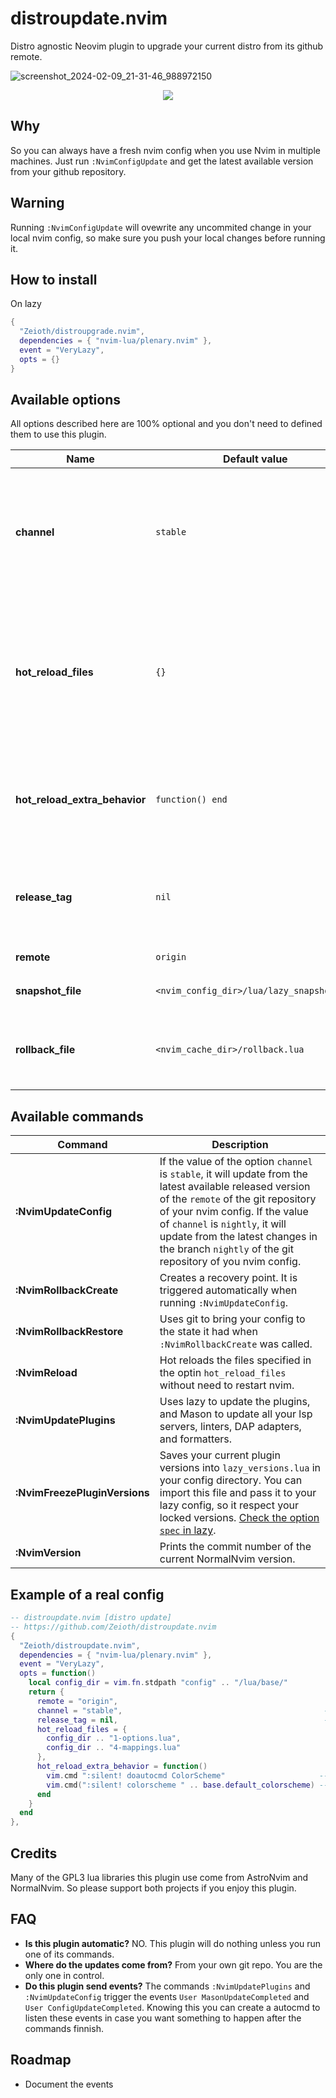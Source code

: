 # distroupdate.nvim
Distro agnostic Neovim plugin to upgrade your current distro from its github remote.

![screenshot_2024-02-09_21-31-46_988972150](https://github.com/Zeioth/distroupdate.nvim/assets/3357792/69bacfe7-ffb7-4f59-91f8-a41bbe2f7ed3)

<div align="center">
  <a href="https://discord.gg/ymcMaSnq7d" rel="nofollow">
      <img src="https://img.shields.io/discord/1121138836525813760?color=azure&labelColor=6DC2A4&logo=discord&logoColor=black&label=Join the discord server&style=for-the-badge" data-canonical-src="https://img.shields.io/discord/1121138836525813760">
    </a>
</div>

## Why
So you can always have a fresh nvim config when you use Nvim in multiple machines. Just run `:NvimConfigUpdate` and get the latest available version from your github repository.

## Warning
Running `:NvimConfigUpdate` will ovewrite any uncommited change in your local nvim config, so make sure you push your local changes before running it.

## How to install
On lazy

```lua
{
  "Zeioth/distroupgrade.nvim",
  dependencies = { "nvim-lua/plenary.nvim" },
  event = "VeryLazy",
  opts = {}
}
```

## Available options
All options described here are 100% optional and you don't need to defined them to use this plugin.

|  Name               | Default value |Description                             |
|---------------------|---------------|----------------------------------------|
| **channel** | `stable` | Channel used by the command `:NvimUpdateConfig`. `stable` will update the distro from the latest available released version of your github repository. `nightly` will update the distro from the main branch of your github repository.
| **hot_reload_files** | `{}` | The files included, will be hot reloaded every time you write them. This way you can see the changes in your config reflected without having to restart nvim. For example: `{ my_nvim_opts_file, my_nvim_mappings_file}`. Be aware this feature is experimental, and might not work in all cases yet. |
| **hot_reload_extra_behavior** | `function() end` | (optional) Extra things to do after the files defined in the option `hot_reload_files` are reloaded. For example: This can be handy if you want to re-apply your theme. |
| **release_tag** | `nil` |  If this option is specified, the option `channel` will be ignored, and the updater will download the release you specify. The format must be semantic versioning, like: `"v1.0"`. |
| **remote** | `origin` | Github remote of your distro repository. |
| **snapshot_file** | `<nvim_config_dir>/lua/lazy_snapshot.lua` | File used by the command `:NvimFreezePluginVersions` to write the plugins. 
| **rollback_file** | `<nvim_cache_dir>/rollback.lua` | File created by the command `:NvimRollbackCreate`, which is autocamically trigerred by `:NvimUpdateConfig`. |

## Available commands

|  Command            | Description                             |
|---------------------|-----------------------------------------|
| **:NvimUpdateConfig** | If the value of the option `channel` is `stable`, it will update from the latest available released version of the `remote` of the git repository of your nvim config. If the value of `channel` is `nightly`, it will update from the latest changes in the branch `nightly` of the git repository of you nvim config.|
| **:NvimRollbackCreate** | Creates a recovery point. It is triggered automatically when running `:NvimUpdateConfig`. |
| **:NvimRollbackRestore** | Uses git to bring your config to the state it had when `:NvimRollbackCreate` was called. |
| **:NvimReload** | Hot reloads the files specified in the optin `hot_reload_files` without need to restart nvim. |
| **:NvimUpdatePlugins** | Uses lazy to update the plugins, and Mason to update all your lsp servers, linters, DAP adapters, and formatters. |
| **:NvimFreezePluginVersions** | Saves your current plugin versions into `lazy_versions.lua` in your config directory. You can import this file and pass it to your lazy config, so it respect your locked versions. [Check the option `spec` in lazy](https://github.com/folke/lazy.nvim). |
| **:NvimVersion** | Prints the commit number of the current NormalNvim version. |

## Example of a real config

```lua
-- distroupdate.nvim [distro update]
-- https://github.com/Zeioth/distroupdate.nvim
{
  "Zeioth/distroupdate.nvim",
  dependencies = { "nvim-lua/plenary.nvim" },
  event = "VeryLazy",
  opts = function()
    local config_dir = vim.fn.stdpath "config" .. "/lua/base/"
    return {
      remote = "origin",
      channel = "stable",                                             -- stable/nightly.
      release_tag = nil,                                              -- in case you wanna freeze a specific distro version.
      hot_reload_files = {
        config_dir .. "1-options.lua",
        config_dir .. "4-mappings.lua"
      },
      hot_reload_extra_behavior = function()
        vim.cmd ":silent! doautocmd ColorScheme"                     -- heirline colorscheme reload event.
        vim.cmd(":silent! colorscheme " .. base.default_colorscheme) -- nvim     colorscheme reload command.
      end
    }
  end
},
```

## Credits
Many of the GPL3 lua libraries this plugin use come from AstroNvim and NormalNvim. So please support both projects if you enjoy this plugin.

## FAQ

* **Is this plugin automatic?** NO. This plugin will do nothing unless you run one of its commands.
* **Where do the updates come from?** From your own git repo. You are the only one in control.
* **Do this plugin send events?** The commands `:NvimUpdatePlugins` and `:NvimUpdateConfig` trigger the events `User MasonUpdateCompleted` and `User ConfigUpdateCompleted`. Knowing this you can create a autocmd to listen these events in case you want something to happen after the commands finnish.

## Roadmap
* Document the events 
